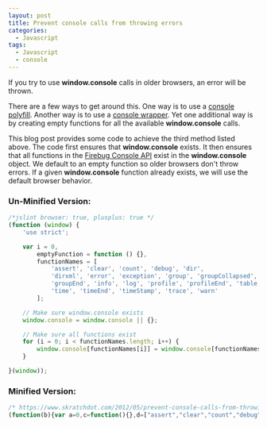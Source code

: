 ```yaml
---
layout: post
title: Prevent console calls from throwing errors
categories:
  - Javascript
tags:
  - Javascript
  - console
---
```


If you try to use **window.console** calls in older browsers, an error will be thrown.

There are a few ways to get around this. One way is to use a
[console polyfill](http://www.calormen.com/polyfill/#console). Another way is to
use a [console wrapper](http://benalman.com/projects/javascript-debug-console-log/).
Yet one additional way is by creating empty functions for all the available
**window.console** calls.

This blog post provides some code to achieve the third method listed above. The code
first ensures that **window.console** exists. It then ensures that all functions in
the [Firebug Console API](http://getfirebug.com/wiki/index.php/Console_API)
exist in the **window.console** object. We default to an empty function so older browsers
don't throw errors. If a given **window.console** function already exists, we will use the
default browser behavior.

### Un-Minified Version:

<!-- prettier-ignore-start -->
```js
/*jslint browser: true, plusplus: true */
(function (window) {
	'use strict';

	var i = 0,
		emptyFunction = function () {},
		functionNames = [
			'assert', 'clear', 'count', 'debug', 'dir',
			'dirxml', 'error', 'exception', 'group', 'groupCollapsed',
			'groupEnd', 'info', 'log', 'profile', 'profileEnd', 'table',
			'time', 'timeEnd', 'timeStamp', 'trace', 'warn'
		];

	// Make sure window.console exists
	window.console = window.console || {};

	// Make sure all functions exist
	for (i = 0; i < functionNames.length; i++) {
		window.console[functionNames[i]] = window.console[functionNames[i]] || emptyFunction;
	}

}(window));
```
<!-- prettier-ignore-end -->

### Minified Version:

<!-- prettier-ignore-start -->
```js
/* https://www.skratchdot.com/2012/05/prevent-console-calls-from-throwing-errors/ */
(function(b){var a=0,c=function(){},d=["assert","clear","count","debug","dir","dirxml","error","exception","group","groupCollapsed","groupEnd","info","log","profile","profileEnd","table","time","timeEnd","timeStamp","trace","warn"];b.console=b.console||{};for(a=0;a<d.length;a++){b.console[d[a]]=b.console[d[a]]||c}}(window));
```
<!-- prettier-ignore-end -->
